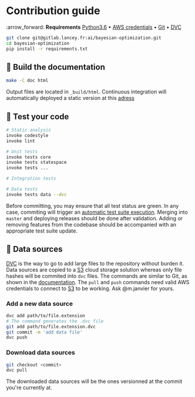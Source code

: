 # Contribution guide

:arrow\_forward: **Requirements** [Python3.6](https://www.python.org/downloads/release/python-360/) • [AWS credentials](https://docs.aws.amazon.com/cli/latest/userguide/cli-config-files.html) • [Git](https://git-scm.com/)  • [DVC](https://dvc.org/)

``` bash
git clone git@gitlab.lancey.fr:ai/bayesian-optimization.git
cd bayesian-optimization
pip install -r requirements.txt
```

## :book: Build the documentation

``` bash
make -C doc html
```
Output files are located in `_build/html`. Continuous integration will automatically deployed a static version at this [adress](https://www.youtube.com/watch?v=dQw4w9WgXcQ)

## :robot: Test your code

``` bash
# Static analysis
invoke codestyle
invoke lint

# Unit tests
invoke tests core
invoke tests statespace
invoke tests ...

# Integration tests

# Data tests
invoke tests data --dvc
```

Before committing, you may ensure that all test status are green. In any case, commiting will trigger an [automatic test suite execution](https://gitlab.lancey.fr/ai/bayesian-optimization/pipelines). Merging into `master` and deploying releases should be done after validation. Adding or removing features from the codebase should be accompanied with an appropriate test suite update.


## :truck: Data sources

[DVC](https://dvc.org/) is the way to go to add large files to the repository without burden it. Data sources are copied to a [S3](https://aws.amazon.com/s3/) cloud storage solution whereas only  file hashes will be commited into `dvc` files. The commands are similar to Git, as shown in the [documentation](https://dvc.org/doc). The `pull` and `push` commands need valid AWS credentials to connect to [S3](https://aws.amazon.com/s3/) to be working. Ask @m.janvier for yours.

### Add a new data source

``` bash
dvc add path/to/file.extension
# The command generates the .dvc file
git add path/to/file.extension.dvc
git commit -m 'add data file'
dvc push
```

### Download data sources

``` bash
git checkout <commit>
dvc pull
```
The downloaded data sources will be the ones versionned at the commit you're currently at.
